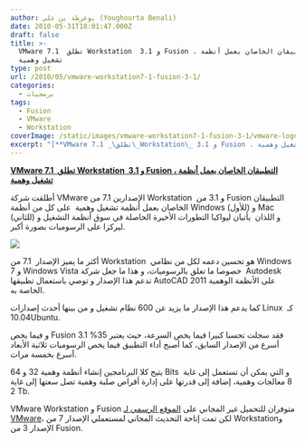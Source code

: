```yaml
---
author: يوغرطة بن علي (Youghourta Benali)
date: 2010-05-31T18:01:47.000Z
draft: false
title: >-
  VMware تطلق  7.1 Workstation  و 3.1 Fusion ، التطبيقان الخاصان بعمل أنظمة
  تشغيل وهمية
type: post
url: /2010/05/vmware-workstation7-1-fusion-3-1/
categories:
  - برمجيات
tags:
  - Fusion
  - VMware
  - Workstation
coverImage: /static/images/vmware-workstation7-1-fusion-3-1/vmware-logo.jpg
excerpt: "[**VMware تطلق\_ 7.1\_Workstation\_ و 3.1 Fusion ، التطبيقان الخاصان بعمل أنظمة تشغيل وهمية**](https://www.it-scoop.com/2010/05/VMware-Workstation7-1-Fusion-3-1)\n\nأطلقت شركة VMware الإصدارين 7.1 من Workstation \_و 3.1 من Fusion التطبيقان الخاصان بعمل أنظمة تشغيل وهمية \_على كل من أنظمة Windows (للأول) و Mac (للثاني) و اللذان"
---
```

[**VMware تطلق  7.1 Workstation  و 3.1 Fusion ، التطبيقان الخاصان بعمل أنظمة تشغيل وهمية**](https://www.it-scoop.com/2010/05/VMware-Workstation7-1-Fusion-3-1)

أطلقت شركة VMware الإصدارين 7.1 من Workstation  و 3.1 من Fusion التطبيقان الخاصان بعمل أنظمة تشغيل وهمية  على كل من أنظمة Windows (للأول) و Mac (للثاني) و اللذان  يأتيان ليواكبا التطورات الأخيرة الحاصلة في سوق أنظمة التشغيل و ليركزا على الرسوميات بصورة أكبر.

![](/static/images/vmware-workstation7-1-fusion-3-1/vmware-logo.jpg)

أكثر ما يميز الإصدار  7.1 من Workstation  هو تحسين دعمه لكل من نظامي Windows 7 و Windows Vista خصوصا ما تعلق بالرسوميات، و هذا ما جعل شركة  Autodesk تدعم هذا الإصدار و توصي باستعمال تطبيقها AutoCAD 2011 على الأنظمة الوهمية الخاصة به.

كما يدعم هذا الإصدار ما يزيد عن 600 نظام تشغيل و من بينها أحدث إصدارات Linux كـ  10.04Ubuntu.

و فيما يخص Fusion 3.1 فقد سجلت تحسنا كبيرا فيما يخص السرعة، حيث يعتبر 35% أسرع من الإصدار السابق، كما أصبح أداء التطبيق فيما يخص الرسوميات ثلاثية الأبعاد أسرع بخمسة مرات.

يتيح كلا البرنامجين إنشاء أنظمة وهمية 32 و 64 Bits  و التي يمكن أن تستعمل إلى غاية 8 معالجات وهمية، إضافة إلى قدرتها على إدارة أقراص صلبة وهمية تصل سعتها إلى غاية 2 Tb.

VMware Workstation و Fusion متوفران للتحميل غير المجاني على [الموقع الرسمي لـ VMware](http://www.vmware.com/)، لكن تمت إتاحة التحديث المجاني لمستعملي الإصدار 7 من Workstationو الإصدار 3 من Fusion.
